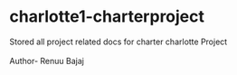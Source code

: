 # charlotte1-charterproject
Stored all project related docs for charter charlotte Project
<br>
<br>
Author- Renuu Bajaj
